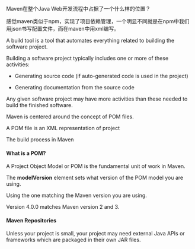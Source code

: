 Maven在整个Java Web开发流程中占据了一个什么样的位置？

感觉maven类似于npm，实现了项目依赖管理，一个明显不同就是在npm中我们用json书写配置文件，而在maven中用xml编写。

A build tool is a tool that automates everything related to building the software project.

Building a software project typically includes one or more of these activities:

- Generating source code (if auto-generated code is used in the project)

- Generating documentation from the source code

Any given software project may have more activities than these needed to build the finished software.



Maven is centered around the concept of POM files.

A POM file is an XML representation of project 

The build process in Maven 

#### What is a POM?

A Project Object Model or  POM is the fundamental unit of work in Maven.

The **modelVersion** element sets what version of the POM model you are using.

Using the one matching the Maven version you are using.

Version 4.0.0 matches Maven version 2 and 3.

#### Maven Repositories

Unless your project is small, your project may need external Java APIs or frameworks which are packaged in their own JAR files.

